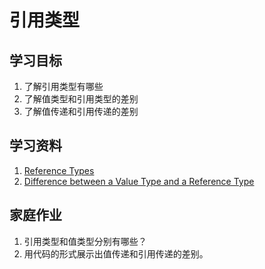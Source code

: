 # 引用类型

## 学习目标
1. 了解引用类型有哪些
2. 了解值类型和引用类型的差别
3. 了解值传递和引用传递的差别

## 学习资料
1. [Reference Types](https://learning.oreilly.com/library/view/java-8-pocket/9781491901083/ch04.html)
2. [Difference between a Value Type and a Reference Type](http://net-informations.com/faq/general/valuetype-referencetype.htm)

## 家庭作业
1. 引用类型和值类型分别有哪些？
2. 用代码的形式展示出值传递和引用传递的差别。